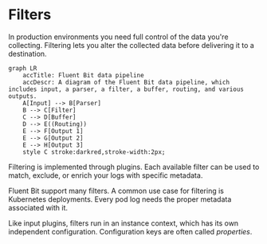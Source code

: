 # Filters

In production environments you need full control of the data you're collecting. Filtering lets you alter the collected data before delivering it to a destination.

```mermaid
graph LR
    accTitle: Fluent Bit data pipeline
    accDescr: A diagram of the Fluent Bit data pipeline, which includes input, a parser, a filter, a buffer, routing, and various outputs.
    A[Input] --> B[Parser]
    B --> C[Filter]
    C --> D[Buffer]
    D --> E((Routing))
    E --> F[Output 1]
    E --> G[Output 2]
    E --> H[Output 3]
    style C stroke:darkred,stroke-width:2px;
```

Filtering is implemented through plugins. Each available filter can be used to match, exclude, or enrich your logs with specific metadata.

Fluent Bit support many filters. A common use case for filtering is Kubernetes deployments. Every pod log needs the proper metadata associated with it.

Like input plugins, filters run in an instance context, which has its own independent configuration. Configuration keys are often called _properties_.
